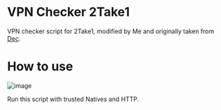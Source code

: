 # VPN Checker 2Take1
VPN checker script for 2Take1, modified by Me and originally taken from [Dec](https://github.com/Decuwu/).

# How to use
![image](https://user-images.githubusercontent.com/52250786/222832489-82e1f696-3d18-4ae4-9ce7-9925cceec353.png)

Run this script with trusted Natives and HTTP.
